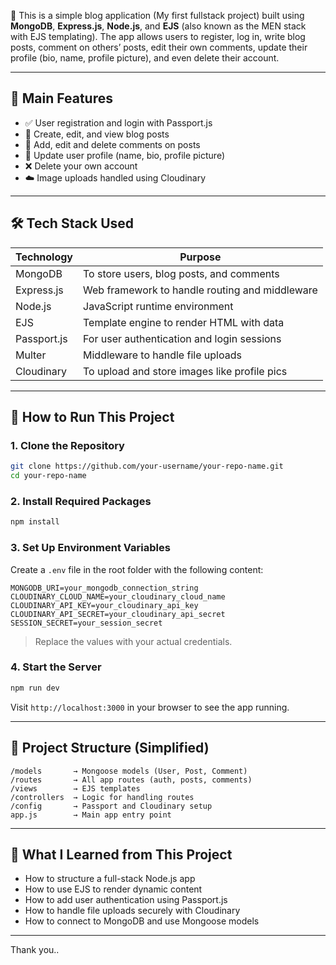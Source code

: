 📝 This is a simple blog application (My first fullstack project) built using **MongoDB**, **Express.js**, **Node.js**, and **EJS** (also known as the MEN stack with EJS templating). 
The app allows users to register, log in, write blog posts, comment on others’ posts, edit their own comments, 
update their profile (bio, name, profile picture), and even delete their account.

---

## 🌟 Main Features

* ✅ User registration and login with Passport.js
* 📝 Create, edit, and view blog posts
* 💬 Add, edit and delete comments on posts
* 👤 Update user profile (name, bio, profile picture)
* ❌ Delete your own account
* ☁️ Image uploads handled using Cloudinary

---

## 🛠️ Tech Stack Used

| Technology  | Purpose                                        |
| ----------- | ---------------------------------------------- |
| MongoDB     | To store users, blog posts, and comments       |
| Express.js  | Web framework to handle routing and middleware |
| Node.js     | JavaScript runtime environment                 |
| EJS         | Template engine to render HTML with data       |
| Passport.js | For user authentication and login sessions     |
| Multer      | Middleware to handle file uploads              |
| Cloudinary  | To upload and store images like profile pics   |

---

## 🚀 How to Run This Project

### 1. Clone the Repository

```bash
git clone https://github.com/your-username/your-repo-name.git
cd your-repo-name
```

### 2. Install Required Packages

```bash
npm install
```

### 3. Set Up Environment Variables

Create a `.env` file in the root folder with the following content:

```
MONGODB_URI=your_mongodb_connection_string
CLOUDINARY_CLOUD_NAME=your_cloudinary_cloud_name
CLOUDINARY_API_KEY=your_cloudinary_api_key
CLOUDINARY_API_SECRET=your_cloudinary_api_secret
SESSION_SECRET=your_session_secret
```

> Replace the values with your actual credentials.

### 4. Start the Server

```bash
npm run dev
```

Visit `http://localhost:3000` in your browser to see the app running.

---

## 📁 Project Structure (Simplified)

```
/models       → Mongoose models (User, Post, Comment)
/routes       → All app routes (auth, posts, comments)
/views        → EJS templates
/controllers  → Logic for handling routes
/config       → Passport and Cloudinary setup
app.js        → Main app entry point
```

---

## 🧠 What I Learned from This Project

* How to structure a full-stack Node.js app
* How to use EJS to render dynamic content
* How to add user authentication using Passport.js
* How to handle file uploads securely with Cloudinary
* How to connect to MongoDB and use Mongoose models

---


Thank you..
